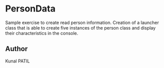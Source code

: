 # PersonData
Sample exercise to create read person information.
Creation of a launcher class that is able to create five instances of the person class and display their characteristics in the console.

## Author
Kunal PATIL
